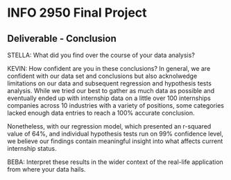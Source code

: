 # INFO 2950 Final Project
## Deliverable - Conclusion

STELLA: What did you find over the course of your data analysis?

KEVIN: How confident are you in these conclusions?
In general, we are confident with our data set and conclusions but also acknolwedge limitations on our data and subsequent regression and hypothesis tests analysis. While we tried our best to gather as much data as possible and eventually ended up with internship data on a little over 100 internships companies across 10 industries with a variety of positions, some categories lacked enough data entries to reach a 100% accurate conclusion.

Nonetheless, with our regression model, which presented an r-squared value of 64%, and individual hypothesis tests run on 99% confidence level, we believe our findings contain meaningful insight into what affects current internship status.

BEBA: Interpret these results in the wider context of the real-life application from where your data hails.
